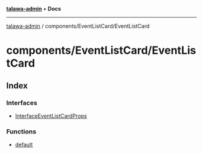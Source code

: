 [**talawa-admin**](../../../README.md) • **Docs**

***

[talawa-admin](../../../modules.md) / components/EventListCard/EventListCard

# components/EventListCard/EventListCard

## Index

### Interfaces

- [InterfaceEventListCardProps](interfaces/InterfaceEventListCardProps.md)

### Functions

- [default](functions/default.md)
